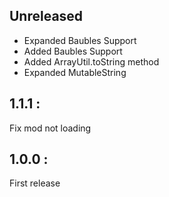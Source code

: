 ## Unreleased
- Expanded Baubles Support
- Added Baubles Support
- Added ArrayUtil.toString method
- Expanded MutableString

## 1.1.1 : 
Fix mod not loading

## 1.0.0 :
First release